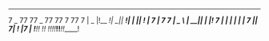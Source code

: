 
___________________________________________
7  _  77      77  _  77     77  7  77     7
|  _  |!__  __!|    _||  ___!|  |  ||  ___!
|  7  |  7  7  |  _ \ |  __|_|  |  |!__   7
|  |  |  |  |  |  7  ||     7|  !  |7     |
!__!__!  !__!  !__!__!!_____!!_____!!_____!


